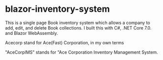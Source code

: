 # blazor-inventory-system
This is a single page Book inventory system which allows a company to add, edit, and delete Book collections.
I built this with C#, .NET Core 7.0. and Blazor WebAssembly.

Acecorp stand for Ace(Fast) Corporation, in my own terms

"AceCorpIMS" stands for "Ace Corporation Inventory Management System.

